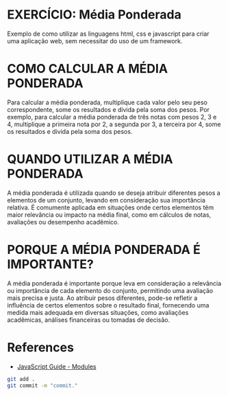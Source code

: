 # EXERCÍCIO: Média Ponderada

Exemplo de como utilizar as linguagens html, css e javascript para criar uma
aplicação web, sem necessitar do uso de um framework.


# COMO CALCULAR A MÉDIA PONDERADA

Para calcular a média ponderada, multiplique cada valor pelo seu peso correspondente, some os resultados e divida pela soma dos pesos. Por exemplo, para calcular a média ponderada de três notas com pesos 2, 3 e 4, multiplique a primeira nota por 2, a segunda por 3, a terceira por 4, some os resultados e divida pela soma dos pesos.

# QUANDO UTILIZAR A MÉDIA PONDERADA
A média ponderada é utilizada quando se deseja atribuir diferentes pesos a elementos de um conjunto, levando em consideração sua importância relativa. É comumente aplicada em situações onde certos elementos têm maior relevância ou impacto na média final, como em cálculos de notas, avaliações ou desempenho acadêmico.

# PORQUE A MÉDIA PONDERADA É IMPORTANTE?
A média ponderada é importante porque leva em consideração a relevância ou importância de cada elemento do conjunto, permitindo uma avaliação mais precisa e justa. Ao atribuir pesos diferentes, pode-se refletir a influência de certos elementos sobre o resultado final, fornecendo uma medida mais adequada em diversas situações, como avaliações acadêmicas, análises financeiras ou tomadas de decisão.

# References

- [JavaScript Guide - Modules](https://developer.mozilla.org/en-US/docs/Web/JavaScript/Guide/Modules)

```bash
git add .
git commit -m "commit."
```